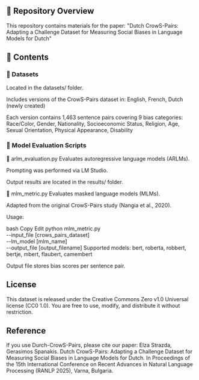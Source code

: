 ## 📂 Repository Overview
This repository contains materials for the paper:
"Dutch CrowS-Pairs: Adapting a Challenge Dataset for Measuring Social Biases in Language Models for Dutch"

## 📑 Contents
### 📁 Datasets
Located in the datasets/ folder.

Includes versions of the CrowS-Pairs dataset in: English, French, Dutch (newly created)

Each version contains 1,463 sentence pairs covering 9 bias categories: Race/Color, Gender, Nationality, Socioeconomic Status, Religion, Age, Sexual Orientation, Physical Appearance, Disability

### 🧠 Model Evaluation Scripts
🔹 arlm_evaluation.py
Evaluates autoregressive language models (ARLMs).

Prompting was performed via LM Studio.

Output results are located in the results/ folder.

🔹 mlm_metric.py
Evaluates masked language models (MLMs).

Adapted from the original CrowS-Pairs study (Nangia et al., 2020).

Usage:

bash
Copy
Edit
python mlm_metric.py \
    --input_file [crows_pairs_dataset] \
    --lm_model [mlm_name] \
    --output_file [output_filename]
Supported models:
bert, roberta, robbert, bertje, mbert, flaubert, camembert

Output file stores bias scores per sentence pair.

## License

This dataset is released under the Creative Commons Zero v1.0 Universal license (CC0 1.0). You are free to use, modify, and distribute it without restriction.  

## Reference
If you use Durch-CrowS-Pairs, please cite our paper: Elza Strazda, Gerasimos Spanakis. Dutch CrowS-Pairs: Adapting  a Challenge Dataset for Measuring Social Biases in Language Models for Dutch. In Proceedings of the 15th International Conference on Recent Advances in Natural Language Processing (RANLP 2025), Varna, Bulgaria.
